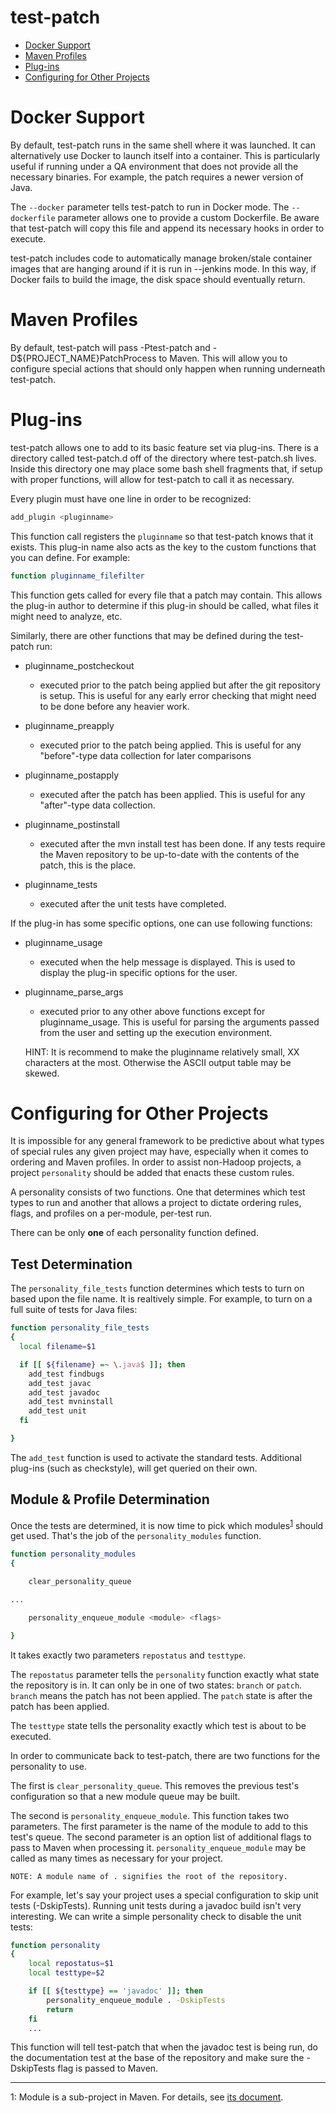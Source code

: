 <!---
  Licensed under the Apache License, Version 2.0 (the "License");
  you may not use this file except in compliance with the License.
  You may obtain a copy of the License at

   http://www.apache.org/licenses/LICENSE-2.0

  Unless required by applicable law or agreed to in writing, software
  distributed under the License is distributed on an "AS IS" BASIS,
  WITHOUT WARRANTIES OR CONDITIONS OF ANY KIND, either express or implied.
  See the License for the specific language governing permissions and
  limitations under the License. See accompanying LICENSE file.
-->

test-patch
==========

* [Docker Support](#Docker_Support)
* [Maven Profiles](#Maven_Profiles)
* [Plug-ins](#Plug-ins)
* [Configuring for Other Projects](#Configuring_for_Other_Projects)

# Docker Support

By default, test-patch runs in the same shell where it was launched.  It can alternatively use Docker to launch itself into a container.  This is particularly useful if running under a QA environment that does not provide all the necessary binaries. For example, the patch requires a newer version of Java.

The `--docker` parameter tells test-patch to run in Docker mode. The `--dockerfile` parameter allows one to provide a custom Dockerfile.  Be aware that test-patch will copy this file and append its necessary hooks in order to execute.

test-patch includes code to automatically manage broken/stale container images that are hanging around if it is run in --jenkins mode.  In this way, if Docker fails to build the image, the disk space should eventually return.

# Maven Profiles

By default, test-patch will pass -Ptest-patch and -D${PROJECT_NAME}PatchProcess to Maven. This will allow you to configure special actions that should only happen when running underneath test-patch.


# Plug-ins

test-patch allows one to add to its basic feature set via plug-ins.  There is a directory called test-patch.d off of the directory where test-patch.sh lives.  Inside this directory one may place some bash shell fragments that, if setup with proper functions, will allow for test-patch to call it as necessary.


Every plugin must have one line in order to be recognized:

```bash
add_plugin <pluginname>
```

This function call registers the `pluginname` so that test-patch knows that it exists.  This plug-in name also acts as the key to the custom functions that you can define. For example:

```bash
function pluginname_filefilter
```

This function gets called for every file that a patch may contain.  This allows the plug-in author to determine if this plug-in should be called, what files it might need to analyze, etc.

Similarly, there are other functions that may be defined during the test-patch run:

* pluginname_postcheckout
    - executed prior to the patch being applied but after the git repository is setup.  This is useful for any early error checking that might need to be done before any heavier work.

* pluginname_preapply
    - executed prior to the patch being applied.  This is useful for any "before"-type data collection for later comparisons

* pluginname_postapply
    - executed after the patch has been applied.  This is useful for any "after"-type data collection.

* pluginname_postinstall
    - executed after the mvn install test has been done.  If any tests require the Maven repository to be up-to-date with the contents of the patch, this is the place.

* pluginname_tests
    - executed after the unit tests have completed.

If the plug-in has some specific options, one can use following functions:

* pluginname_usage

    - executed when the help message is displayed. This is used to display the plug-in specific options for the user.

* pluginname_parse_args

    - executed prior to any other above functions except for pluginname_usage. This is useful for parsing the arguments passed from the user and setting up the execution environment.

    HINT: It is recommend to make the pluginname relatively small, XX characters at the most.  Otherwise the ASCII output table may be skewed.


# Configuring for Other Projects

It is impossible for any general framework to be predictive about what types of special rules any given project may have, especially when it comes to ordering and Maven profiles.  In order to assist non-Hadoop projects, a project `personality` should be added that enacts these custom rules.

A personality consists of two functions. One that determines which test types to run and another that allows a project to dictate ordering rules, flags, and profiles on a per-module, per-test run.

There can be only **one** of each personality function defined.

## Test Determination

The `personality_file_tests` function determines which tests to turn on based upon the file name.  It is realtively simple.  For example, to turn on a full suite of tests for Java files:

```bash
function personality_file_tests
{
  local filename=$1

  if [[ ${filename} =~ \.java$ ]]; then
    add_test findbugs
    add_test javac
    add_test javadoc
    add_test mvninstall
    add_test unit
  fi

}
```

The `add_test` function is used to activate the standard tests.  Additional plug-ins (such as checkstyle), will get queried on their own.

## Module & Profile Determination

Once the tests are determined, it is now time to pick which modules<sup>[1](#module)</sup> should get used.  That's the job of the `personality_modules` function.

```bash
function personality_modules
{

    clear_personality_queue

...

    personality_enqueue_module <module> <flags>

}
```

It takes exactly two parameters `repostatus` and `testtype`.

The `repostatus` parameter tells the `personality` function exactly what state the repository is in.  It can only be in one of two states:  `branch` or `patch`.  `branch` means the patch has not been applied.  The `patch` state is after the patch has been applied.

The `testtype` state tells the personality exactly which test is about to be executed.

In order to communicate back to test-patch, there are two functions for the personality to use.

The first is `clear_personality_queue`. This removes the previous test's configuration so that a new module queue may be built.

The second is `personality_enqueue_module`.  This function takes two parameters.  The first parameter is the name of the module to add to this test's queue.  The second parameter is an option list of additional flags to pass to Maven when processing it. `personality_enqueue_module` may be called as many times as necessary for your project.

    NOTE: A module name of . signifies the root of the repository.

For example, let's say your project uses a special configuration to skip unit tests (-DskipTests).  Running unit tests during a javadoc build isn't very interesting. We can write a simple personality check to disable the unit tests:


```bash
function personality
{
    local repostatus=$1
    local testtype=$2

    if [[ ${testtype} == 'javadoc' ]]; then
        personality_enqueue_module . -DskipTests
        return
    fi
    ...

```

This function will tell test-patch that when the javadoc test is being run, do the documentation test at the base of the repository and make sure the -DskipTests flag is passed to Maven.

---
<a name="module">1</a>: Module is a sub-project in Maven. For details, see [its document](https://maven.apache.org/guides/getting-started/index.html#How_do_I_build_more_than_one_project_at_once).

